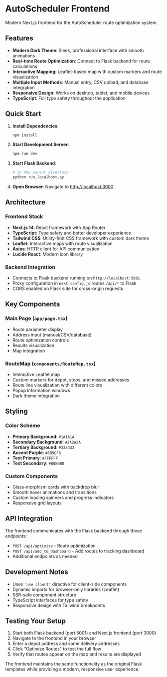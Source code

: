 # AutoScheduler Frontend

Modern Next.js frontend for the AutoScheduler route optimization system.

## Features

- **Modern Dark Theme**: Sleek, professional interface with smooth animations
- **Real-time Route Optimization**: Connect to Flask backend for route calculations
- **Interactive Mapping**: Leaflet-based map with custom markers and route visualization
- **Multiple Input Methods**: Manual entry, CSV upload, and database integration
- **Responsive Design**: Works on desktop, tablet, and mobile devices
- **TypeScript**: Full type safety throughout the application

## Quick Start

1. **Install Dependencies**:
   ```bash
   npm install
   ```

2. **Start Development Server**:
   ```bash
   npm run dev
   ```

3. **Start Flask Backend**:
   ```bash
   # In the parent directory
   python run_localhost.py
   ```

4. **Open Browser**:
   Navigate to [http://localhost:3000](http://localhost:3000)

## Architecture

### Frontend Stack
- **Next.js 14**: React framework with App Router
- **TypeScript**: Type safety and better developer experience
- **Tailwind CSS**: Utility-first CSS framework with custom dark theme
- **Leaflet**: Interactive maps with route visualization
- **Axios**: HTTP client for API communication
- **Lucide React**: Modern icon library

### Backend Integration
- Connects to Flask backend running on `http://localhost:5001`
- Proxy configuration in `next.config.js` routes `/api/*` to Flask
- CORS enabled on Flask side for cross-origin requests

## Key Components

### Main Page (`app/page.tsx`)
- Route parameter display
- Address input (manual/CSV/database)
- Route optimization controls
- Results visualization
- Map integration

### RouteMap (`components/RouteMap.tsx`)
- Interactive Leaflet map
- Custom markers for depot, stops, and missed addresses
- Route line visualization with different colors
- Popup information windows
- Dark theme integration

## Styling

### Color Scheme
- **Primary Background**: `#1A1A1A`
- **Secondary Background**: `#2A2A2A`
- **Tertiary Background**: `#333333`
- **Accent Purple**: `#8B5CF6`
- **Text Primary**: `#FFFFFF`
- **Text Secondary**: `#B0B0B0`

### Custom Components
- Glass-morphism cards with backdrop blur
- Smooth hover animations and transitions
- Custom loading spinners and progress indicators
- Responsive grid layouts

## API Integration

The frontend communicates with the Flask backend through these endpoints:

- `POST /api/optimize` - Route optimization
- `POST /api/add_to_dashboard` - Add routes to tracking dashboard
- Additional endpoints as needed

## Development Notes

- Uses `'use client'` directive for client-side components
- Dynamic imports for browser-only libraries (Leaflet)
- SSR-safe component structure
- TypeScript interfaces for type safety
- Responsive design with Tailwind breakpoints

## Testing Your Setup

1. Start both Flask backend (port 5001) and Next.js frontend (port 3000)
2. Navigate to the frontend in your browser
3. Enter a depot address and some delivery addresses
4. Click "Optimize Routes" to test the full flow
5. Verify that routes appear on the map and results are displayed

The frontend maintains the same functionality as the original Flask templates while providing a modern, responsive user experience.